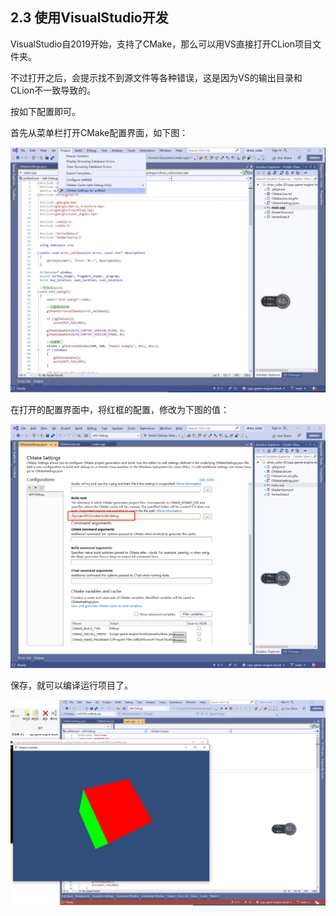## 2.3 使用VisualStudio开发

VisualStudio自2019开始，支持了CMake，那么可以用VS直接打开CLion项目文件夹。

不过打开之后，会提示找不到源文件等各种错误，这是因为VS的输出目录和CLion不一致导致的。

按如下配置即可。

首先从菜单栏打开CMake配置界面，如下图：

![](../../imgs/opengl_dev_env/dev_with_vs/open_cmake_setting.jpg)

在打开的配置界面中，将红框的配置，修改为下图的值：

![](../../imgs/opengl_dev_env/dev_with_vs/sync_clion_output_dir.png)

保存，就可以编译运行项目了。

![](../../imgs/opengl_dev_env/dev_with_vs/vs_run_success.png)